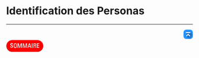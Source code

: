 # Identification des Personas
---
<!-- Bouton 'Retour vers le Sommaire' et Bouton 'Retour vers haut' du document -->
<div align="right">
    <a href="#identification-des-personas">
        <img src="../../img/image-docs/icon-vers-le-haut.png" alt="Retour vers le haut" style="width: 25px;" />
    </a>
</div>
<div align="left">
    <a href="/README.md">
        <img src="../../img/image-docs/summary.png" alt="Retour vers le haut" style="width: 100px;" />
    </a>
</div>